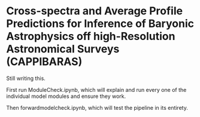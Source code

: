 # Cross-spectra and Average Profile Predictions for Inference of Baryonic Astrophysics off high-Resolution Astronomical Surveys (CAPPIBARAS)


Still writing this.

First run ModuleCheck.ipynb, which will explain and run every one of the individual model modules and ensure they work.

Then forwardmodelcheck.ipynb, which will test the pipeline in its entirety.

